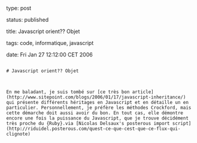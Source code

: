 type: post
status: published
title: Javascript orient?? Objet
tags: code, informatique, javascript
date: Fri Jan 27 12:12:00 CET 2006
~~~~~~
# Javascript orient?? Objet

En me baladant, je suis tombé sur [ce très bon article](http://www.sitepoint.com/blogs/2006/01/17/javascript-inheritance/) qui présente différents héritages en Javascript et en détaille un en particulier. Personnellement, je préfère les méthodes Crockford, mais cette démarche doit aussi avoir du bon. En tout cas, elle démontre encore une fois la puissance du Javascript, que je trouve décidément très proche du {Ruby}.via [Nicolas Delsaux's posterous import script](http://riduidel.posterous.com/quest-ce-que-cest-que-ce-flux-qui-clignote)